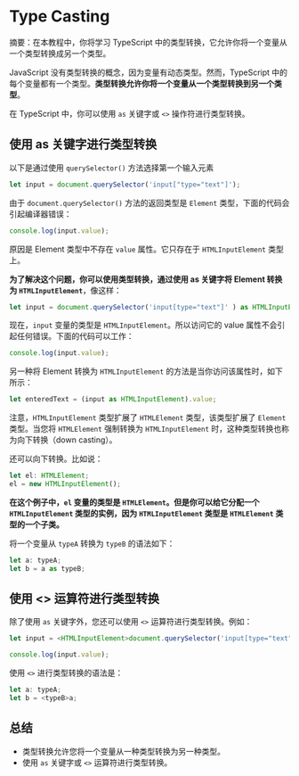 # Type Casting

摘要：在本教程中，你将学习 TypeScript 中的类型转换，它允许你将一个变量从一个类型转换成另一个类型。

JavaScript 没有类型转换的概念，因为变量有动态类型。然而，TypeScript 中的每个变量都有一个类型。**类型转换允许你将一个变量从一个类型转换到另一个类型**。

在 TypeScript 中，你可以使用 `as` 关键字或 `<>` 操作符进行类型转换。

## 使用 as 关键字进行类型转换

以下是通过使用 `querySelector()` 方法选择第一个输入元素

```ts
let input = document.querySelector('input["type="text"]');
```

由于 `document.querySelector()` 方法的返回类型是 `Element` 类型，下面的代码会引起编译器错误：

```ts
console.log(input.value);

```

原因是 Element 类型中不存在 `value` 属性。它只存在于 `HTMLInputElement` 类型上。

**为了解决这个问题，你可以使用类型转换，通过使用 as 关键字将 Element 转换为 `HTMLInputElement`**，像这样：

```ts
let input = document.querySelector('input[type="text"]' ) as HTMLInputElement;

```

现在，`input` 变量的类型是 `HTMLInputElement`。所以访问它的 value 属性不会引起任何错误。下面的代码可以工作：

```ts
console.log(input.value);
```

另一种将 Element 转换为 `HTMLInputElement` 的方法是当你访问该属性时，如下所示：

```ts
let enteredText = (input as HTMLInputElement).value;
```

注意，`HTMLInputElement` 类型扩展了 `HTMLElement` 类型，该类型扩展了 `Element` 类型。当您将 `HTMLElement` 强制转换为 `HTMLInputElement` 时，这种类型转换也称为向下转换（down casting）。

还可以向下转换。比如说：

```ts
let el: HTMLElement;
el = new HTMLInputElement();
```

**在这个例子中，`el` 变量的类型是 `HTMLElement`。但是你可以给它分配一个 `HTMLInputElement` 类型的实例，因为 `HTMLInputElement` 类型是 `HTMLElement` 类型的一个子类。**

将一个变量从 `typeA` 转换为 `typeB` 的语法如下：

```ts
let a: typeA;
let b = a as typeB;
```

## 使用 <> 运算符进行类型转换

除了使用 `as` 关键字外，您还可以使用 `<>` 运算符进行类型转换。例如：

```ts
let input = <HTMLInputElement>document.querySelector('input[type="text"]');

console.log(input.value);
```

使用 `<>` 进行类型转换的语法是：

```ts
let a: typeA;
let b = <typeB>a;
```

## 总结

- 类型转换允许您将一个变量从一种类型转换为另一种类型。
- 使用 `as` 关键字或 `<>` 运算符进行类型转换。
